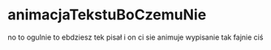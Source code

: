 # animacjaTekstuBoCzemuNie
no to ogulnie to ebdziesz tek pisał i on ci sie animuje wypisanie tak fajnie ciś

